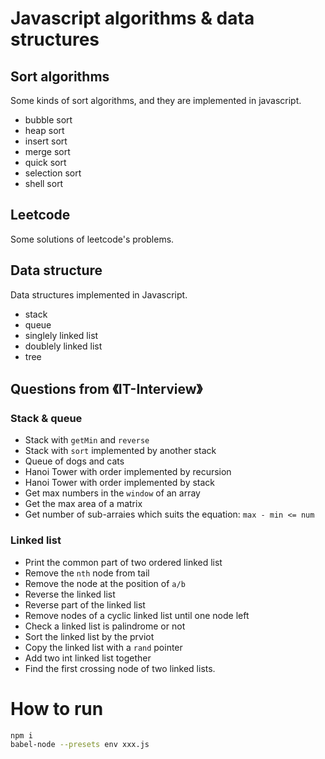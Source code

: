 # Javascript algorithms & data structures

## Sort algorithms

Some kinds of sort algorithms, and they are implemented in javascript.

* bubble sort
* heap sort
* insert sort
* merge sort
* quick sort
* selection sort
* shell sort

## Leetcode

Some solutions of leetcode's problems.

## Data structure

Data structures implemented in Javascript.

* stack
* queue
* singlely linked list
* doublely linked list
* tree

## Questions from 《IT-Interview》

### Stack & queue

* Stack with `getMin` and `reverse`
* Stack with `sort` implemented by another stack
* Queue of dogs and cats
* Hanoi Tower with order implemented by recursion
* Hanoi Tower with order implemented by stack
* Get max numbers in the `window` of an array
* Get the max area of a matrix
* Get number of sub-arraies which suits the equation: `max - min <= num`

### Linked list
* Print the common part of two ordered linked list
* Remove the `nth` node from tail
* Remove the node at the position of `a/b`
* Reverse the linked list
* Reverse part of the linked list
* Remove nodes of a cyclic linked list until one node left
* Check a linked list is palindrome or not
* Sort the linked list by the prviot
* Copy the linked list with a `rand` pointer
* Add two int linked list together
* Find the first crossing node of two linked lists.



# How to run

```bash
npm i
babel-node --presets env xxx.js
```